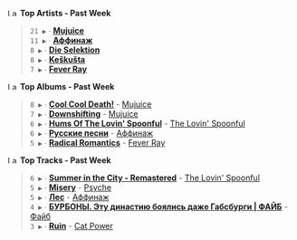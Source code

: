 <!--START_LASTFM_ARTISTS:{"period": "7day", "rows": 5}-->
<a href="https://last.fm" target="_blank"><img src="https://user-images.githubusercontent.com/17434202/215290617-e793598d-d7c9-428f-9975-156db1ba89cc.svg" alt="Last.fm Logo" width="18" height="13"/></a> **Top Artists - Past Week**

> `21 ▶️` ∙ **[Mujuice](https://www.last.fm/music/Mujuice)**<br/>
> `11 ▶️` ∙ **[Аффинаж](https://www.last.fm/music/%D0%90%D1%84%D1%84%D0%B8%D0%BD%D0%B0%D0%B6)**<br/>
> `8 ▶️` ∙ **[Die Selektion](https://www.last.fm/music/Die+Selektion)**<br/>
> `8 ▶️` ∙ **[Keškušta](https://www.last.fm/music/Ke%C5%A1ku%C5%A1ta)**<br/>
> `7 ▶️` ∙ **[Fever Ray](https://www.last.fm/music/Fever+Ray)**<br/>
<!--END_LASTFM_ARTISTS-->

<!--START_LASTFM_ALBUMS:{"period": "7day", "rows": 5}-->
<a href="https://last.fm" target="_blank"><img src="https://user-images.githubusercontent.com/17434202/215290617-e793598d-d7c9-428f-9975-156db1ba89cc.svg" alt="Last.fm Logo" width="18" height="13"/></a> **Top Albums - Past Week**

> `8 ▶️` ∙ **[Cool Cool Death!](https://www.last.fm/music/Mujuice/Cool+Cool+Death!)** - [Mujuice](https://www.last.fm/music/Mujuice)<br/>
> `7 ▶️` ∙ **[Downshifting](https://www.last.fm/music/Mujuice/Downshifting)** - [Mujuice](https://www.last.fm/music/Mujuice)<br/>
> `6 ▶️` ∙ **[Hums Of The Lovin' Spoonful](https://www.last.fm/music/The+Lovin%27+Spoonful/Hums+Of+The+Lovin%27+Spoonful)** - [The Lovin' Spoonful](https://www.last.fm/music/The+Lovin%27+Spoonful)<br/>
> `6 ▶️` ∙ **[Русские песни](https://www.last.fm/music/%D0%90%D1%84%D1%84%D0%B8%D0%BD%D0%B0%D0%B6/%D0%A0%D1%83%D1%81%D1%81%D0%BA%D0%B8%D0%B5+%D0%BF%D0%B5%D1%81%D0%BD%D0%B8)** - [Аффинаж](https://www.last.fm/music/%D0%90%D1%84%D1%84%D0%B8%D0%BD%D0%B0%D0%B6)<br/>
> `5 ▶️` ∙ **[Radical Romantics](https://www.last.fm/music/Fever+Ray/Radical+Romantics)** - [Fever Ray](https://www.last.fm/music/Fever+Ray)<br/>
<!--END_LASTFM_ALBUMS-->

<!--START_LASTFM_TRACKS:{"period": "7day", "rows": 5}-->
<a href="https://last.fm" target="_blank"><img src="https://user-images.githubusercontent.com/17434202/215290617-e793598d-d7c9-428f-9975-156db1ba89cc.svg" alt="Last.fm Logo" width="18" height="13"/></a> **Top Tracks - Past Week**

> `6 ▶️` ∙ **[Summer in the City - Remastered](https://www.last.fm/music/The+Lovin%27+Spoonful/_/Summer+in+the+City+-+Remastered)** - [The Lovin' Spoonful](https://www.last.fm/music/The+Lovin%27+Spoonful)<br/>
> `5 ▶️` ∙ **[Misery](https://www.last.fm/music/Psyche/_/Misery)** - [Psyche](https://www.last.fm/music/Psyche)<br/>
> `5 ▶️` ∙ **[Лес](https://www.last.fm/music/%D0%90%D1%84%D1%84%D0%B8%D0%BD%D0%B0%D0%B6/_/%D0%9B%D0%B5%D1%81)** - [Аффинаж](https://www.last.fm/music/%D0%90%D1%84%D1%84%D0%B8%D0%BD%D0%B0%D0%B6)<br/>
> `4 ▶️` ∙ **[БУРБОНЫ. Эту династию боялись даже Габсбурги | ФАЙБ](https://www.last.fm/music/%D0%A4%D0%B0%D0%B9%D0%B1/_/%D0%91%D0%A3%D0%A0%D0%91%D0%9E%D0%9D%D0%AB.+%D0%AD%D1%82%D1%83+%D0%B4%D0%B8%D0%BD%D0%B0%D1%81%D1%82%D0%B8%D1%8E+%D0%B1%D0%BE%D1%8F%D0%BB%D0%B8%D1%81%D1%8C+%D0%B4%D0%B0%D0%B6%D0%B5+%D0%93%D0%B0%D0%B1%D1%81%D0%B1%D1%83%D1%80%D0%B3%D0%B8+%7C+%D0%A4%D0%90%D0%99%D0%91)** - [Файб](https://www.last.fm/music/%D0%A4%D0%B0%D0%B9%D0%B1)<br/>
> `3 ▶️` ∙ **[Ruin](https://www.last.fm/music/Cat+Power/_/Ruin)** - [Cat Power](https://www.last.fm/music/Cat+Power)<br/>
<!--END_LASTFM_TRACKS-->
